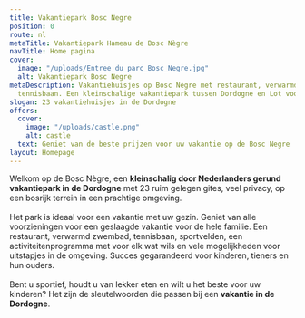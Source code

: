 ```yaml
---
title: Vakantiepark Bosc Negre
position: 0
route: nl
metaTitle: Vakantiepark Hameau de Bosc Nègre
navTitle: Home pagina
cover:
  image: "/uploads/Entree_du_parc_Bosc_Negre.jpg"
  alt: Vakantiepark Bosc Negre
metaDescription: Vakantiehuisjes op Bosc Nègre met restaurant, verwarmd zwembad en
  tennisbaan. Een kleinschalige vakantiepark tussen Dordogne en Lot voor het gezin
slogan: 23 vakantiehuisjes in de Dordogne
offers:
  cover:
    image: "/uploads/castle.png"
    alt: castle
  text: Geniet van de beste prijzen voor uw vakantie op de Bosc Negre
layout: Homepage
---
```


Welkom op de Bosc Nègre, een **kleinschalig door Nederlanders gerund vakantiepark in de Dordogne** met 23 ruim gelegen gites, veel privacy, op een bosrijk terrein in een prachtige omgeving. \
\
Het park is ideaal voor een vakantie met uw gezin. Geniet van alle voorzieningen voor een geslaagde vakantie voor de hele familie. Een restaurant, verwarmd zwembad, tennisbaan, sportvelden, een activiteitenprogramma met voor elk wat wils en vele mogelijkheden voor uitstapjes in de omgeving. Succes gegarandeerd voor kinderen, tieners en hun ouders.\
\
Bent u sportief, houdt u van lekker eten en wilt u het beste voor uw kinderen? Het zijn de sleutelwoorden die passen bij een **vakantie in de Dordogne**.
